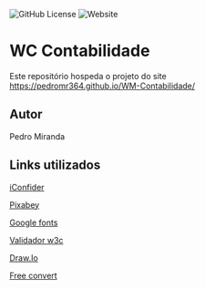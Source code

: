 ![GitHub License](https://img.shields.io/github/license/PedroMR364/WM-Contabilidade)
![Website](https://img.shields.io/website?url=https%3A%2F%2Fpedromr364.github.io%2FWM-Contabilidade%2F)


# WC Contabilidade
Este repositório hospeda o projeto do site https://pedromr364.github.io/WM-Contabilidade/
## Autor
Pedro Miranda
## Links utilizados
[iConfider](https://www.iconfinder.com/)

[Pixabey](https://pixabay.com/pt/)

[Google fonts](https://fonts.google.com/)

[Validador w3c](https://validator.w3.org/)

[Draw.Io](https://app.diagrams.net/)

[Free convert](https://www.freeconvert.com/pt)
